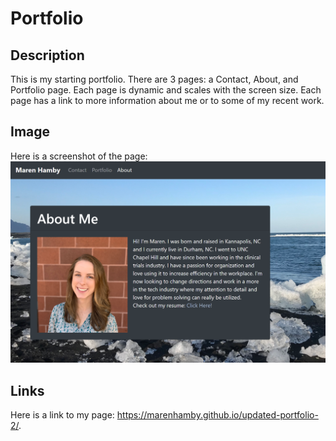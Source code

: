 # Portfolio

## Description
This is my starting portfolio. There are 3 pages: a Contact, About, and Portfolio page. Each page is dynamic and scales with the screen size. Each page has a link to more information about me or to some of my recent work. 

## Image
Here is a screenshot of the page:
![portfolio page image](./Assets/images/AboutMe_Page.PNG)

## Links
Here is a link to my page: https://marenhamby.github.io/updated-portfolio-2/.